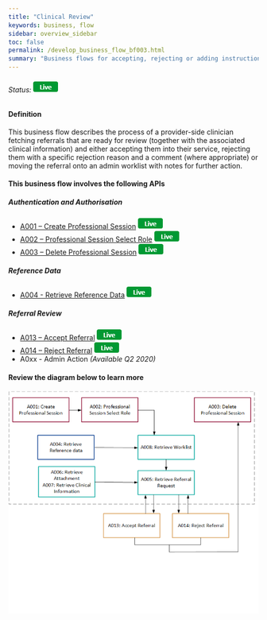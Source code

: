 ```yaml
---
title: "Clinical Review"
keywords: business, flow
sidebar: overview_sidebar
toc: false
permalink: /develop_business_flow_bf003.html
summary: "Business flows for accepting, rejecting or adding instructions for further action"
---
```


###### Status: ![Live](images/icons/api_live.png)

#### Definition

This business flow describes the process of a provider-side clinician fetching referrals that are ready for review (together with the associated clinical information) and either accepting them into their service, rejecting them with a specific rejection reason and a comment (where appropriate) or moving the referral onto an admin worklist with notes for further action.


#### This business flow involves the following APIs

##### Authentication and Authorisation
* [A001 – Create Professional Session](explore_endpoint_a001.html) ![Live](images/icons/api_live.png)
* [A002 – Professional Session Select Role](explore_endpoint_a002.html) ![Live](images/icons/api_live.png)
* [A003 – Delete Professional Session](explore_endpoint_a003.html) ![Live](images/icons/api_live.png)

##### Reference Data
* [A004 - Retrieve Reference Data](explore_endpoint_a004_STU3.html) ![Live](images/icons/api_live.png)

##### Referral Review
* [A013 – Accept Referral](explore_endpoint_a013.html) ![Live](images/icons/api_live.png)
* [A014 – Reject Referral](explore_endpoint_a014.html) ![Live](images/icons/api_live.png)
* A0xx - Admin Action *(Available Q2 2020)*

#### Review the diagram below to learn more

![Clinical Review](images/develop/BF003-ClinicalTriage.png)
